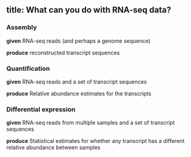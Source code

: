title: What can you do with RNA-seq data?
---

### Assembly

**given** RNA-seq reads (and perhaps a genome sequence)

**produce** reconstructed transcript sequences

### Quantification

**given** RNA-seq reads and a set of transcript sequences

**produce** Relative abundance estimates for the transcripts

### Differential expression

**given** RNA-seq reads from multiple samples and a set of transcript sequences

**produce** Statistical estimates for whether any transcript has a different relative abundance between samples
